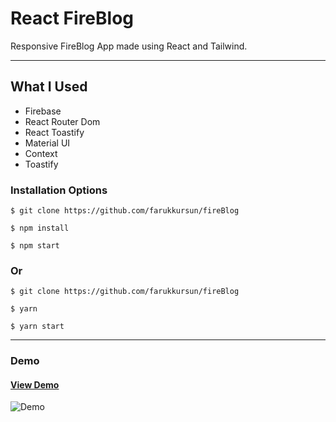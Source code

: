 # React FireBlog

Responsive FireBlog App made using React and Tailwind.

<hr />

## What I Used

- Firebase
- React Router Dom
- React Toastify
- Material UI
- Context
- Toastify


### Installation Options

```
$ git clone https://github.com/farukkursun/fireBlog
```

```
$ npm install
```

```
$ npm start
```

### Or

```
$ git clone https://github.com/farukkursun/fireBlog
```

```
$ yarn
```

```
$ yarn start
```

<hr />

### Demo

#### [View Demo](https://farukfireblog.netlify.app/)

![Demo](/src/assets/fireblog.gif)